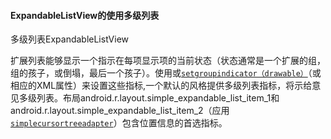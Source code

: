 #### ExpandableListView的使用多级列表

<p>多级列表ExpandableListView&nbsp;</p> 
<p>扩展列表能够显示一个指示在每项显示项的当前状态（状态通常是一个扩展的组，组的孩子，或倒塌，最后一个孩子）。使用或<code><a href="https://developer.android.com/reference/android/widget/ExpandableListView.html#setGroupIndicator(android.graphics.drawable.Drawable)" target="_blank" rel="nofollow">setgroupindicator（drawable）</a></code>（或相应的XML属性）来设置这些指标,一个默认的风格提供多级列表指标，将示给意见多级列表。布局android.r.layout.simple_expandable_list_item_1和android.r.layout.simple_expandable_list_item_2（应用<code><a href="https://developer.android.com/reference/android/widget/SimpleCursorTreeAdapter.html" target="_blank" rel="nofollow">simplecursortreeadapter</a></code>）包含位置信息的首选指标。</p> 


